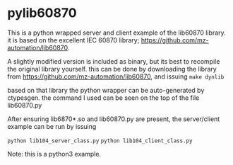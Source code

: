 # pylib60870
This is a python wrapped server and client example of the lib60870 library. it is based on the excellent IEC 60870 library; 
https://github.com/mz-automation/lib60870. 

A slightly modified version is included as binary, but its best to recompile the original library yourself. this can be done by downloading the library from https://github.com/mz-automation/lib60870, and issuing 
`make dynlib`

based on that library the python wrapper can be auto-generated by ctypesgen. the command I used can be seen on the top of the file lib60870.py

After ensuring lib6870*.so and lib60870.py are present, the server/client example can be run by issuing 

`python lib104_server_class.py`
`python lib104_client_class.py`

Note: this is a python3 example.
